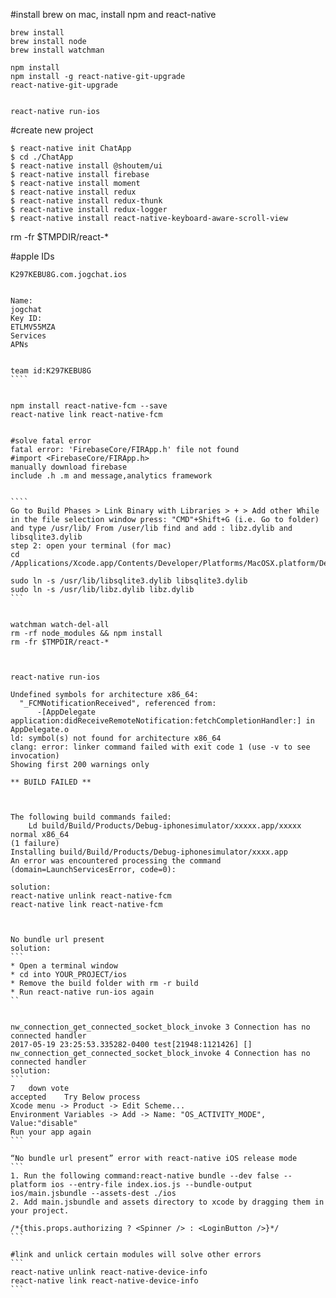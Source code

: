 
#install brew on mac, install npm and react-native
```
brew install 
brew install node
brew install watchman

npm install
npm install -g react-native-git-upgrade
react-native-git-upgrade


react-native run-ios
```

#create new project
```
$ react-native init ChatApp
$ cd ./ChatApp
$ react-native install @shoutem/ui
$ react-native install firebase
$ react-native install moment
$ react-native install redux
$ react-native install redux-thunk
$ react-native install redux-logger
$ react-native install react-native-keyboard-aware-scroll-view
```














rm -fr $TMPDIR/react-*


#apple IDs
`````
K297KEBU8G.com.jogchat.ios


Name:
jogchat
Key ID:
ETLMV55MZA
Services
APNs


team id:K297KEBU8G
````


npm install react-native-fcm --save
react-native link react-native-fcm


#solve fatal error
fatal error: 'FirebaseCore/FIRApp.h' file not found
#import <FirebaseCore/FIRApp.h>
manually download firebase
include .h .m and message,analytics framework


````
Go to Build Phases > Link Binary with Libraries > + > Add other While in the file selection window press: "CMD"+Shift+G (i.e. Go to folder) and type /usr/lib/ From /user/lib find and add : libz.dylib and libsqlite3.dylib
step 2: open your terminal (for mac)
cd /Applications/Xcode.app/Contents/Developer/Platforms/MacOSX.platform/Developer/SDKs/MacOSX10.11.sdk/usr/lib

sudo ln -s /usr/lib/libsqlite3.dylib libsqlite3.dylib
sudo ln -s /usr/lib/libz.dylib libz.dylib
```


watchman watch-del-all
rm -rf node_modules && npm install
rm -fr $TMPDIR/react-*



react-native run-ios

Undefined symbols for architecture x86_64:
  "_FCMNotificationReceived", referenced from:
      -[AppDelegate application:didReceiveRemoteNotification:fetchCompletionHandler:] in AppDelegate.o
ld: symbol(s) not found for architecture x86_64
clang: error: linker command failed with exit code 1 (use -v to see invocation)
Showing first 200 warnings only

** BUILD FAILED **



The following build commands failed:
    Ld build/Build/Products/Debug-iphonesimulator/xxxxx.app/xxxxx normal x86_64
(1 failure)
Installing build/Build/Products/Debug-iphonesimulator/xxxx.app
An error was encountered processing the command (domain=LaunchServicesError, code=0):

solution:
react-native unlink react-native-fcm
react-native link react-native-fcm



No bundle url present
solution:
```
* Open a terminal window
* cd into YOUR_PROJECT/ios
* Remove the build folder with rm -r build
* Run react-native run-ios again
``


nw_connection_get_connected_socket_block_invoke 3 Connection has no connected handler
2017-05-19 23:25:53.335282-0400 test[21948:1121426] [] nw_connection_get_connected_socket_block_invoke 4 Connection has no connected handler
solution:
```
7	down vote
accepted	Try Below process
Xcode menu -> Product -> Edit Scheme...
Environment Variables -> Add -> Name: "OS_ACTIVITY_MODE", Value:"disable"
Run your app again
```

“No bundle url present” error with react-native iOS release mode
```
1. Run the following command:react-native bundle --dev false --platform ios --entry-file index.ios.js --bundle-output ios/main.jsbundle --assets-dest ./ios
2. Add main.jsbundle and assets directory to xcode by dragging them in your project.

/*{this.props.authorizing ? <Spinner /> : <LoginButton />}*/
```

#link and unlick certain modules will solve other errors
```
react-native unlink react-native-device-info
react-native link react-native-device-info
```

